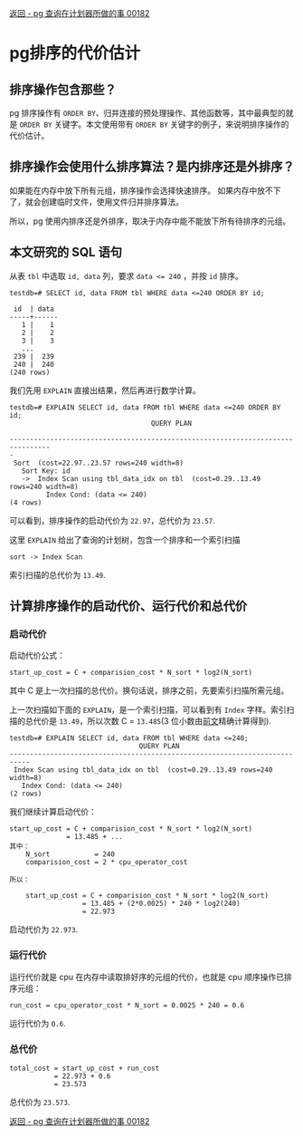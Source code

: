 
[返回 - pg 查询在计划器所做的事 00182](./pg查询流程在计划器所做的事.md) 

# pg排序的代价估计


## 排序操作包含那些？

pg 排序操作有 `ORDER BY`、归并连接的预处理操作、其他函数等，其中最典型的就是 `ORDER BY` 关键字。本文使用带有 `ORDER BY` 关键字的例子，来说明排序操作的代价估计。


## 排序操作会使用什么排序算法？是内排序还是外排序？

如果能在内存中放下所有元组，排序操作会选择快速排序。
如果内存中放不下了，就会创建临时文件，使用文件归并排序算法。

所以，pg 使用内排序还是外排序，取决于内存中能不能放下所有待排序的元组。

## 本文研究的 SQL 语句

从表 `tbl` 中选取 `id, data` 列，要求 `data <= 240` ，并按 `id` 排序。

```
testdb=# SELECT id, data FROM tbl WHERE data <=240 ORDER BY id;

 id  | data 
-----+------
   1 |    1
   2 |    2
   3 |    3
   ...
 239 |  239
 240 |  240
(240 rows)
```

我们先用 `EXPLAIN` 直接出结果，然后再进行数学计算。

```
testdb=# EXPLAIN SELECT id, data FROM tbl WHERE data <=240 ORDER BY id;
                                   QUERY PLAN                                   
 
--------------------------------------------------------------------------------
-
 Sort  (cost=22.97..23.57 rows=240 width=8)
   Sort Key: id
   ->  Index Scan using tbl_data_idx on tbl  (cost=0.29..13.49 rows=240 width=8)
         Index Cond: (data <= 240)
(4 rows)
```
可以看到，排序操作的启动代价为 `22.97`，总代价为 `23.57`.

这里 `EXPLAIN` 给出了查询的计划树，包含一个排序和一个索引扫描

`sort -> Index Scan`

索引扫描的总代价为 `13.49`.

## 计算排序操作的启动代价、运行代价和总代价

### 启动代价

启动代价公式：

```
start_up_cost = C + comparision_cost * N_sort * log2(N_sort)
```

其中 C 是上一次扫描的总代价。换句话说，排序之前，先要索引扫描所需元组。

上一次扫描如下面的 `EXPLAIN`，是一个索引扫描，可以看到有 `Index` 字样。索引扫描的总代价是 `13.49`，所以次数 C = `13.485`(3 位小数由[前文](./pg索引扫描的代价估计.md)精确计算得到).


```
testdb=# EXPLAIN SELECT id, data FROM tbl WHERE data <=240;
                                QUERY PLAN                                 
---------------------------------------------------------------------------
 Index Scan using tbl_data_idx on tbl  (cost=0.29..13.49 rows=240 width=8)
   Index Cond: (data <= 240)
(2 rows)
```

我们继续计算启动代价：
```
start_up_cost = C + comparision_cost * N_sort * log2(N_sort)
              = 13.485 + ...
其中：
    N_sort           = 240
    comparision_cost = 2 * cpu_operator_cost 

所以：

    start_up_cost = C + comparision_cost * N_sort * log2(N_sort)
                  = 13.485 + (2*0.0025) * 240 * log2(240)
                  = 22.973
```

启动代价为 `22.973`.


### 运行代价

运行代价就是 cpu 在内存中读取排好序的元组的代价，也就是 cpu 顺序操作已排序元组：

```
run_cost = cpu_operator_cost * N_sort = 0.0025 * 240 = 0.6
```

运行代价为 `0.6`.

### 总代价

```
total_cost = start_up_cost + run_cost
           = 22.973 + 0.6 
           = 23.573
```

总代价为 `23.573`.

[返回 - pg 查询在计划器所做的事 00182](./pg查询流程在计划器所做的事.md) 
